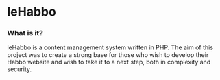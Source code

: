 # leHabbo

### What is it?
leHabbo is a content management system written in PHP. The aim of this project was to create a strong base for those who wish to develop their Habbo website and wish to take it to a next step, both in complexity and security.

